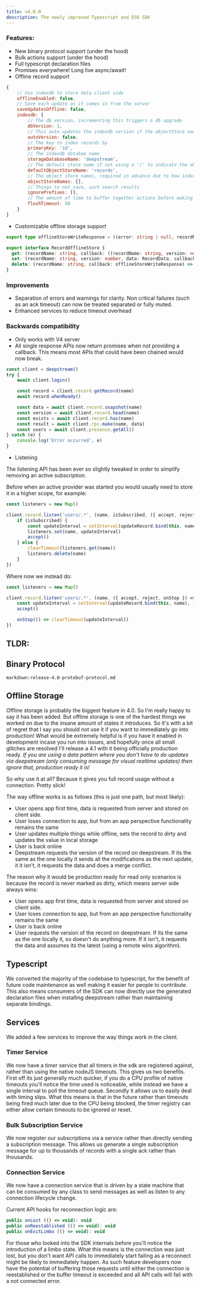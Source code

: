 ```yaml
---
title: v4.0.0
description: The newly improved Typescript and ES6 SDK
---
```


### Features:

- New binary protocol support (under the hood)
- Bulk actions support (under the hood)
- Full typescript declaration files
- Promises everywhere! Long live async/await!
- Offline record support

```JavaScript
{
    // Use indexdb to store data client side
    offlineEnabled: false,
    // Save each update as it comes in from the server
    saveUpdatesOffline: false,
    indexdb: {
        // The db version, incrementing this triggers a db upgrade
        dbVersion: 1,
        // This auto updates the indexdb version if the objectStore names change
        autoVersion: false,
        // The key to index records by
        primaryKey: 'id',
        // The indexdb databae name
        storageDatabaseName: 'deepstream',
        // The default store name if not using a '/' to indicate the object store (example person/uuid)
        defaultObjectStoreName: 'records',
        // The object store names, required in advance due to how indexdb works
        objectStoreNames: [],
        // Things to not save, such search results
        ignorePrefixes: [],
        // The amount of time to buffer together actions before making a request
        flushTimeout: 50
    }
}
```

- Customizable offline storage support

```typescript
export type offlineStoreWriteResponse = ((error: string | null, recordName: string) => void)

export interface RecordOfflineStore {
  get: (recordName: string, callback: ((recordName: string, version: number, data: RecordData) => void)) => void
  set: (recordName: string, version: number, data: RecordData, callback: offlineStoreWriteResponse) => void
  delete: (recordName: string, callback: offlineStoreWriteResponse) => void
}
```

### Improvements

- Separation of errors and warnings for clarity. Non critical failures (such as an ack timeout) can now be treated separated or fully muted.
- Enhanced services to reduce timeout overhead

### Backwards compatibility

- Only works with V4 server
- All single response APIs now return promises when not providing a callback. This means most APIs that could have been chained would now break.

```JavaScript
const client = deepstream()
try {
    await client.login()

    const record = client.record.getRecord(name)
    await record.whenReady()

    const data = await client.record.snapshot(name)
    const version = await client.record.head(name)
    const exists = await client.record.has(name)
    const result = await client.rpc.make(name, data)
    const users = await client.presence.getAll()
} catch (e) {
    console.log('Error occurred', e)
}
```

- Listening

The listening API has been ever so slightly tweaked in order to simplify removing an active subscription.

Before when an active provider was started you would usually need to store it in a higher scope, for example:

```typescript
const listeners = new Map()

client.record.listen('users/.*', (name, isSubscribed, ({ accept, reject }) => {
    if (isSubscribed) {
        const updateInterval = setInterval(updateRecord.bind(this, name), 1000)
        listeners.set(name, updateInterval)
        accept()
    } else {
        clearTimeout(listeners.get(name))
        listeners.delete(name)
    }
})
```

Where now we instead do:

```typescript
const listeners = new Map()

client.record.listen('users/.*', (name, ({ accept, reject, onStop }) => {
    const updateInterval = setInterval(updateRecord.bind(this, name), 1000)
    accept()

    onStop(() => clearTimeout(updateInterval))
})
```

## TLDR:

## Binary Protocol

`markdown:release-4.0-protobuf-protocol.md`

## Offline Storage

Offline storage is probably the biggest feature in 4.0. So I'm really happy to say it has been added. But offline storage is one of the hardest things we worked on due to the insane amount of states it introduces. So it's with a bit of regret that I say you should not use it if you want to immediately go into production! What would be extremely helpful is if you have it enabled in development incase you run into issues, and hopefully once all small glitches are resolved I'll release a 4.1 with it being officially production ready. *If you are using a data pattern where you don't have to do updates via deepstream (only consuming message for visual realtime updates) then ignore that, production ready it is!*

So why use it at all? Because it gives you full record usage without a connection. Pretty slick!

The way offline works is as follows (this is just one path, but most likely):

- User opens app first time, data is requested from server and stored on client side.
- User loses connection to app, but from an app perspective functionality remains the same
- User updates multiple things while offline, sets the record to dirty and updates the value in local storage
- User is back online
- Deepstream requests the version of the record on deepstream. If its the same as the one locally it sends all the modifications as the next update, it it isn't, it requests the data and does a merge conflict.

The reason why it would be production ready for read only scenarios is because the record is never marked as dirty, which means server side always wins:

- User opens app first time, data is requested from server and stored on client side.
- User loses connection to app, but from an app perspective functionality remains the same
- User is back online
- User requests the version of the record on deepstream. If its the same as the one locally it, so doesn't do anything more. If it isn't, it requests the data and assumes its the latest (using a remote wins algorithm).

## Typescript

We converted the majority of the codebase to typescript, for the benefit of future code maintenance as well making it easier for people to contribute. This also means consumers of the SDK can now directly use the generated declaration files
when installing deepstream rather than maintaining separate bindings.

## Services

We added a few services to improve the way things work in the client.

### Timer Service

We now have a timer service that all timers in the sdk are registered against, rather than using the native nodeJS timeouts. This gives us two benefits. First off its just generally much quicker, if you do a CPU profile of native timeouts you'll notice the time used is noticeable, while instead we have a single interval to poll the timeout queue. Secondly it allows us to easily deal with timing slips. What this means is that in the future rather than timeouts being fired much later due to the CPU being blocked, the timer registry can either allow certain timeouts to be ignored or reset.

### Bulk Subscription Service

We now register our subscriptions via a service rather than directly sending a subscription message. This allows us generate a single subscription message for up to thousands of records with a single ack rather than thousands.

### Connection Service

We now have a connection service that is driven by a state machine that can be consumed by any class to send messages as well as listen to any connection lifecycle change.

Current API hooks for reconnection logic are:

```JavaScript
public onLost (() => void): void
public onReestablished (() => void): void
public onExitLimbo (() => void): void
```

For those who looked into the SDK internals before you'll notice the introduction of a limbo state. What this means is the connection was just lost, but you don't want API calls to immediately start failing as a reconnect might be likely to immediately happen. As such feature developers now have the potential of buffering those requests until either the connection is reestablished or the buffer timeout is exceeded and all API calls will fail with a not connected error.
